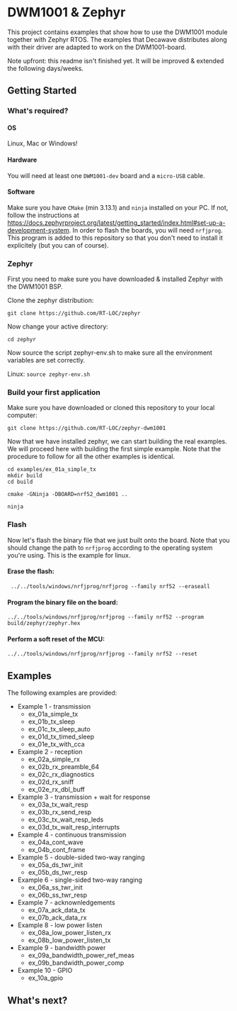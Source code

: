 # DWM1001 & Zephyr
This project contains examples that show how to use the DWM1001 module together with Zephyr RTOS.
The examples that Decawave distributes along with their driver are adapted to work on the DWM1001-board.

Note upfront: this readme isn't finished yet. It will be improved & extended the following days/weeks.

## Getting Started

### What's required?
#### OS
Linux, Mac or Windows!

#### Hardware
You will need at least one `DWM1001-dev` board and a `micro-USB` cable.

#### Software
Make sure you have `CMake` (min 3.13.1) and `ninja` installed on your PC. If not, follow the instructions at https://docs.zephyrproject.org/latest/getting_started/index.html#set-up-a-development-system.
In order to flash the boards, you will need `nrfjprog`. This program is added to this repository so that you don't need to install it explicitely (but you can of course).

### Zephyr 
First you need to make sure you have downloaded & installed Zephyr with the DWM1001 BSP.

Clone the zephyr distribution: 
```
git clone https://github.com/RT-LOC/zephyr
```

Now change your active directory:
```
cd zephyr
```

Now source the script zephyr-env.sh to make sure all the environment variables are set correctly.

Linux: `source zephyr-env.sh`


### Build your first application
Make sure you have downloaded or cloned this repository to your local computer:
```
git clone https://github.com/RT-LOC/zephyr-dwm1001
```

Now that we have installed zephyr, we can start building the real examples.
We will proceed here with building the first simple example. Note that the procedure to follow for all the other examples is identical.

```
cd examples/ex_01a_simple_tx
mkdir build
cd build
```

```
cmake -GNinja -DBOARD=nrf52_dwm1001 ..
```

```
ninja
```


### Flash
Now let's flash the binary file that we just built onto the board. 
Note that you should change the path to `nrfjprog` according to the operating system you're using. This is the example for linux.
#### Erase the flash:
```
 ../../tools/windows/nrfjprog/nrfjprog --family nrf52 --eraseall
```

#### Program the binary file on the board:
```
../../tools/windows/nrfjprog/nrfjprog --family nrf52 --program build/zephyr/zephyr.hex
```

#### Perform a soft reset of the MCU:
```
../../tools/windows/nrfjprog/nrfjprog --family nrf52 --reset
```

## Examples
The following examples are provided:
 - Example 1 - transmission
    - ex_01a_simple_tx
    - ex_01b_tx_sleep
    - ex_01c_tx_sleep_auto
    - ex_01d_tx_timed_sleep
    - ex_01e_tx_with_cca
 - Example 2 - reception
    - ex_02a_simple_rx
    - ex_02b_rx_preamble_64
    - ex_02c_rx_diagnostics
    - ex_02d_rx_sniff
    - ex_02e_rx_dbl_buff
 - Example 3 - transmission + wait for response
    - ex_03a_tx_wait_resp
    - ex_03b_rx_send_resp
    - ex_03c_tx_wait_resp_leds
    - ex_03d_tx_wait_resp_interrupts
 - Example 4 - continuous transmission
    - ex_04a_cont_wave
    - ex_04b_cont_frame
 - Example 5 - double-sided two-way ranging
    - ex_05a_ds_twr_init
    - ex_05b_ds_twr_resp
 - Example 6 - single-sided two-way ranging
    - ex_06a_ss_twr_init
    - ex_06b_ss_twr_resp
 - Example 7 - acknownledgements
    - ex_07a_ack_data_tx
    - ex_07b_ack_data_rx
 - Example 8 - low power listen
    - ex_08a_low_power_listen_rx
    - ex_08b_low_power_listen_tx
 - Example 9 - bandwidth power
    - ex_09a_bandwidth_power_ref_meas
    - ex_09b_bandwidth_power_comp
 - Example 10 - GPIO
    - ex_10a_gpio

## What's next?
